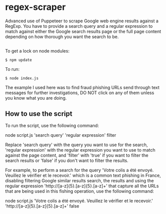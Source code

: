 # regex-scraper
Advanced use of Puppeteer to scrape Google web engine results against a RegExp. You have to provide a search query and a regular expression to match against either the Google search results page or the full page content depending on how thorough you want the search to be.

##

To get a lock on node modules:

	$ npm update

To run:

	$ node index.js
 
The example I used here was to find fraud phishing URLs send through text messages for further investigations, DO NOT click on any of them unless you know what you are doing.



## How to use the script

To run the script, use the following command:

node script.js 'search query' 'regular expression' filter

Replace 'search query' with the query you want to use for the search, 'regular expression' with the regular expression you want to use to match against the page content, and 'filter' with 'true' if you want to filter the search results or 'false' if you don't want to filter the results.

For example, to perform a search for the query 'Votre colis a été envoyé. Veuillez le vérifier et le recevoir.' which is a common text phishing in France, disabling filtering Google similar results search, the results and using the regular expression 'http://[a-z]{5}.[a-z]{5}.[a-z]+' that capture all the URLs that are being used in this fishing operation, use the following command:

node script.js 'Votre colis a été envoyé. Veuillez le vérifier et le recevoir.' 'http://[a-z]{5}.[a-z]{5}.[a-z]+' false
